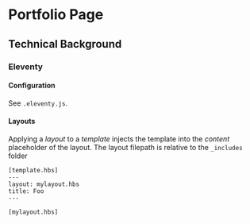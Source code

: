 # Portfolio Page

## Technical Background

### Eleventy

#### Configuration
See `.eleventy.js`.

#### Layouts
Applying a *layout* to a *template* injects the template into the *content* placeholder of the layout. The layout filepath is relative to the `_includes` folder 

```
[template.hbs]
---
layout: mylayout.hbs
title: Foo
---
```

```
[mylayout.hbs]

```